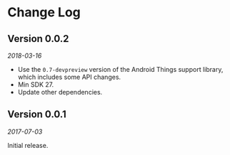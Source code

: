 Change Log
==========

## Version 0.0.2

_2018-03-16_

 *  Use the `0.7-devpreview` version of the Android Things support library, which includes some API changes.
 *  Min SDK 27.
 *  Update other dependencies.


## Version 0.0.1

_2017-07-03_

Initial release.
